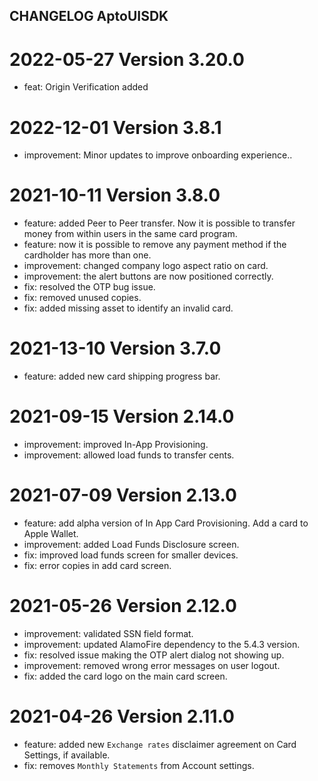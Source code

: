 ## CHANGELOG AptoUISDK

# 2022-05-27 Version 3.20.0
- feat: Origin Verification added

# 2022-12-01 Version 3.8.1
- improvement: Minor updates to improve onboarding experience..

# 2021-10-11 Version 3.8.0
- feature: added Peer to Peer transfer. Now it is possible to transfer money from within users in the same card program. 
- feature: now it is possible to remove any payment method if the cardholder has more than one.
- improvement: changed company logo aspect ratio on card.
- improvement: the alert buttons are now positioned correctly. 
- fix: resolved the OTP bug issue.
- fix: removed unused copies.
- fix: added missing asset to identify an invalid card.

# 2021-13-10 Version 3.7.0
- feature: added new card shipping progress bar.

# 2021-09-15 Version 2.14.0
- improvement: improved In-App Provisioning.
- improvement: allowed load funds to transfer cents.

# 2021-07-09 Version 2.13.0
- feature: add alpha version of In App Card Provisioning. Add a card to Apple Wallet. 
- improvement: added Load Funds Disclosure screen.
- fix: improved load funds screen for smaller devices.
- fix: error copies in add card screen.

# 2021-05-26 Version 2.12.0
- improvement: validated SSN field format.
- improvement: updated AlamoFire dependency to the 5.4.3 version.
- fix: resolved issue making the OTP alert dialog not showing up.
- improvement: removed wrong error messages on user logout.
- fix: added the card logo on the main card screen.

# 2021-04-26 Version 2.11.0
- feature: added new `Exchange rates` disclaimer agreement on Card Settings, if available.
- fix: removes `Monthly Statements` from Account settings.

